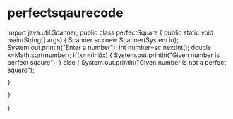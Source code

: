 # perfectsqaurecode


import java.util.Scanner;
public class perfectSquare 
{
	public static void main(String[] args) {
	  Scanner sc=new Scanner(System.in);
	  System.out.println("Enter a number");
	  int number=sc.nextInt();
	  double x=Math.sqrt(number);
	  if(x==(int)x)
	  {
		System.out.println("Given number is perfect sqaure");
	  }
	  else
	  {
		System.out.println("Given number is not a perfect square");
		
	}

	}
}
